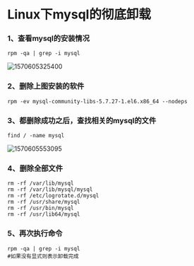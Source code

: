 # Linux下mysql的彻底卸载

### 1、查看mysql的安装情况

```
rpm -qa | grep -i mysql
```

![1570605325400](D:\Rocky\JAVA\培训资料\马士兵\GitHubFileClone\java\database\image\1570605325400.png)

### 2、删除上图安装的软件

```
rpm -ev mysql-community-libs-5.7.27-1.el6.x86_64 --nodeps
```

### 3、都删除成功之后，查找相关的mysql的文件

```
find / -name mysql
```

![1570605553095](D:\Rocky\JAVA\培训资料\马士兵\GitHubFileClone\java\database\image\1570605553095.png)

### 4、删除全部文件

```
rm -rf /var/lib/mysql
rm -rf /var/lib/mysql/mysql
rm -rf /etc/logrotate.d/mysql
rm -rf /usr/share/mysql
rm -rf /usr/bin/mysql
rm -rf /usr/lib64/mysql
```

### 5、再次执行命令

```shell
rpm -qa | grep -i mysql
#如果没有显式则表示卸载完成
```

